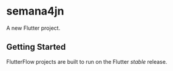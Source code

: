 # semana4jn

A new Flutter project.

## Getting Started

FlutterFlow projects are built to run on the Flutter _stable_ release.
